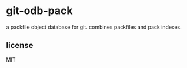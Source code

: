# git-odb-pack

a packfile object database for git.
combines packfiles and pack indexes.

## license

MIT
